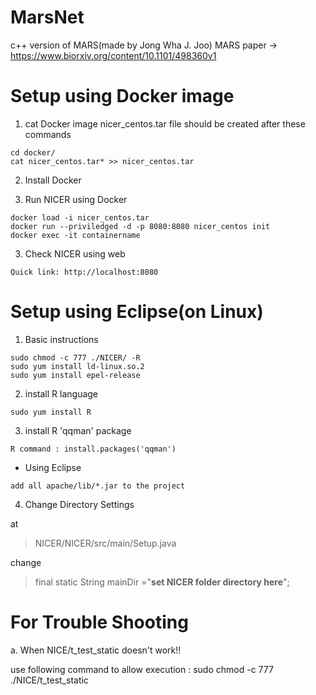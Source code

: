 # MarsNet
c++ version of MARS(made by Jong Wha J. Joo)
MARS paper -> https://www.biorxiv.org/content/10.1101/498360v1

# Setup using Docker image
1. cat Docker image
nicer_centos.tar file should be created after these commands
```
cd docker/
cat nicer_centos.tar* >> nicer_centos.tar
```
2. Install Docker

3. Run NICER using Docker
```
docker load -i nicer_centos.tar
docker run --priviledged -d -p 8080:8080 nicer_centos init
docker exec -it containername
```
3. Check NICER using web
```
Quick link: http://localhost:8080
```
# Setup using Eclipse(on Linux)
1. Basic instructions
```
sudo chmod -c 777 ./NICER/ -R
sudo yum install ld-linux.so.2
sudo yum install epel-release
```
2. install R language
```
sudo yum install R
```
3. install R 'qqman' package
``` 
R command : install.packages('qqman')
```
- Using Eclipse
```
add all apache/lib/*.jar to the project
```
4. Change Directory Settings

at
> NICER/NICER/src/main/Setup.java 

change
> final static String mainDir ="**set NICER folder directory here**";

# For Trouble Shooting
a. When NICE/t_test_static doesn't work!!

  use following command to allow execution : sudo chmod -c 777 ./NICE/t_test_static
